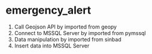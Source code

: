 # emergency_alert
1. Call Geojson API by imported from geopy
2. Connect to MSSQL Server by imported from pymssql
3. Data manipulation by imported from sinbad
4. Insert data into MSSQL Server
